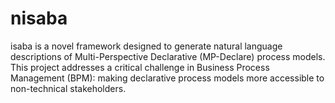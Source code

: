 # nisaba
isaba is a novel framework designed to generate natural language descriptions of Multi-Perspective Declarative (MP-Declare) process models. This project addresses a critical challenge in Business Process Management (BPM): making declarative process models more accessible to non-technical stakeholders.
